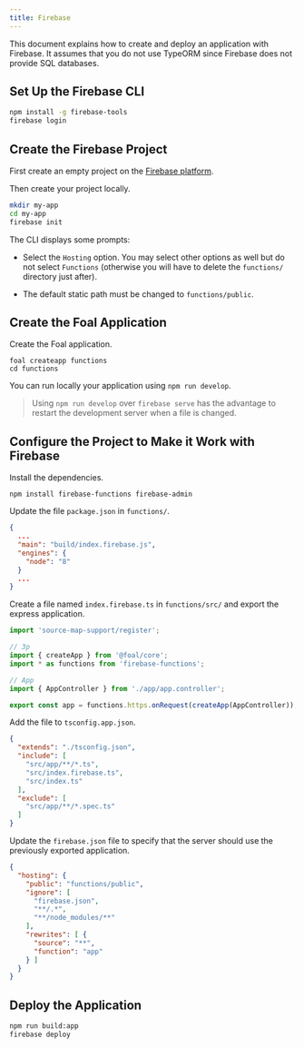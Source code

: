 ```yaml
---
title: Firebase
---
```


This document explains how to create and deploy an application with Firebase. It assumes that you do not use TypeORM since Firebase does not provide SQL databases.

## Set Up the Firebase CLI

```sh
npm install -g firebase-tools
firebase login
```

## Create the Firebase Project

First create an empty project on the [Firebase platform](https://console.firebase.google.com/).

Then create your project locally.

```sh
mkdir my-app
cd my-app
firebase init
```

The CLI displays some prompts:

- Select the `Hosting` option. You may select other options as well but do not select `Functions` (otherwise you will have to delete the `functions/` directory just after).

- The default static path must be changed to `functions/public`.

## Create the Foal Application

Create the Foal application.

```
foal createapp functions
cd functions
```

You can run locally your application using `npm run develop`.

> Using `npm run develop` over `firebase serve` has the advantage to restart the development server when a file is changed.

## Configure the Project to Make it Work with Firebase

Install the dependencies.

```
npm install firebase-functions firebase-admin
```

Update the file `package.json` in `functions/`.

```json
{
  ...
  "main": "build/index.firebase.js",
  "engines": {
    "node": "8"
  }
  ...
}
```

Create a file named `index.firebase.ts` in `functions/src/` and export the express application.

```typescript
import 'source-map-support/register';

// 3p
import { createApp } from '@foal/core';
import * as functions from 'firebase-functions';

// App
import { AppController } from './app/app.controller';

export const app = functions.https.onRequest(createApp(AppController));

```

Add the file to `tsconfig.app.json`.

```json
{
  "extends": "./tsconfig.json",
  "include": [
    "src/app/**/*.ts",
    "src/index.firebase.ts",
    "src/index.ts"
  ],
  "exclude": [
    "src/app/**/*.spec.ts"
  ]
}
```

Update the `firebase.json` file to specify that the server should use the previously exported application. 

```json
{
  "hosting": {
    "public": "functions/public",
    "ignore": [
      "firebase.json",
      "**/.*",
      "**/node_modules/**"
    ],
    "rewrites": [ {
      "source": "**",
      "function": "app"
    } ]
  }
}

```

## Deploy the Application

```sh
npm run build:app
firebase deploy
```